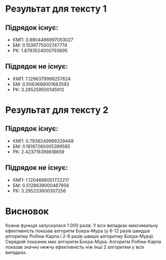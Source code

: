 # Результат для тексту 1

## Підрядок існує:

- КМП: 0.8904486997053027
- БМ: 0.1539775002747774
- РК: 1.8793524000793695

## Підрядок не існує:

- КМП: 1.1296379999257624
- БМ: 0.5063669001683593
- РК: 3.285259500145912

# Результат для тексту 2

## Підрядок існує:

- КМП: 0.7936249999329448
- БМ: 0.18197260005399585
- РК: 2.423716399818659

## Підрядок не існує:

- КМП: 1.1204666001722217
- БМ: 0.5128639000467956
- РК: 3.295233600307256

# Висновок

Кожна функція запускалася 1 000 разів.
У всіх випадках максимальну ефективність показав алгоритм Боєра-Мура (у 6-12 разів швидше алгоритму Робіна-Карпа і 2-6 разів швише алгоритму Боєра-Мура).
Середній показник має алгоритм Боєра-Мура.
Алгоритм Робіна-Карпа показав значно нижчу ефективність ніж інші 2 алгоритми у всіх випадках.
